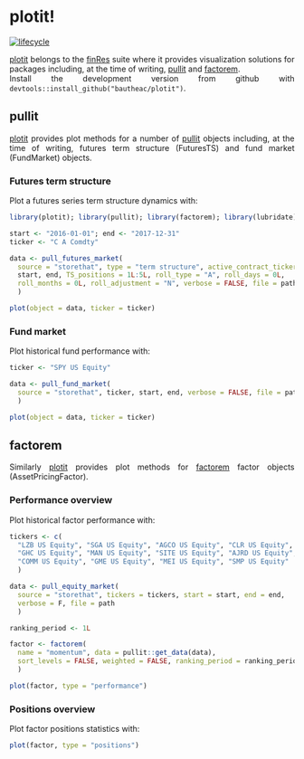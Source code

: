 plotit\!
================

<style> body {text-align: justify} </style>

[![lifecycle](https://img.shields.io/badge/lifecycle-experimental-orange.svg)](https://www.tidyverse.org/lifecycle/#experimental)

[plotit](https://bautheac.github.io/plotit/) belongs to the
[finRes](https://bautheac.github.io/finRes/) suite where it provides
visualization solutions for packages including, at the time of writing,
[pullit](https://bautheac.github.io/pullit/) and
[factorem](https://bautheac.github.io/factorem/).  
Install the development version from github with
`devtools::install_github("bautheac/plotit")`.

## pullit

[plotit](https://bautheac.github.io/plotit/) provides plot methods for a
number of [pullit](https://bautheac.github.io/pullit/) objects
including, at the time of writing, futures term structure (FuturesTS)
and fund market (FundMarket) objects.

### Futures term structure

Plot a futures series term structure dynamics with:

``` r
library(plotit); library(pullit); library(factorem); library(lubridate)

start <- "2016-01-01"; end <- "2017-12-31"
ticker <- "C A Comdty"

data <- pull_futures_market(
  source = "storethat", type = "term structure", active_contract_tickers = ticker,
  start, end, TS_positions = 1L:5L, roll_type = "A", roll_days = 0L,
  roll_months = 0L, roll_adjustment = "N", verbose = FALSE, file = path
  )

plot(object = data, ticker = ticker)
```

### Fund market

Plot historical fund performance with:

``` r
ticker <- "SPY US Equity"

data <- pull_fund_market(
  source = "storethat", ticker, start, end, verbose = FALSE, file = path
  )

plot(object = data, ticker = ticker)
```

## factorem

Similarly [plotit](https://bautheac.github.io/plotit/) provides plot
methods for [factorem](https://bautheac.github.io/factorem/) factor
objects (AssetPricingFactor).

### Performance overview

Plot historical factor performance with:

``` r
tickers <- c(
  "LZB US Equity", "SGA US Equity", "AGCO US Equity", "CLR US Equity",
  "GHC US Equity", "MAN US Equity", "SITE US Equity", "AJRD US Equity",
  "COMM US Equity", "GME US Equity", "MEI US Equity", "SMP US Equity"
  )

data <- pull_equity_market(
  source = "storethat", tickers = tickers, start = start, end = end, 
  verbose = F, file = path
  )

ranking_period <- 1L

factor <- factorem(
  name = "momentum", data = pullit::get_data(data),
  sort_levels = FALSE, weighted = FALSE, ranking_period = ranking_period
  )

plot(factor, type = "performance")
```

### Positions overview

Plot factor positions statistics with:

``` r
plot(factor, type = "positions")
```
